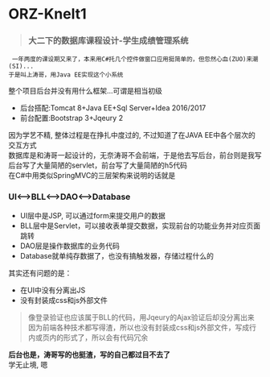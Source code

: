 
# ORZ-Knelt1
> ### 大二下的数据库课程设计-学生成绩管理系统  

     一年两度的课设期又来了，本来用C#托几个控件做窗口应用挺简单的，但忽然心血(ZUO)来潮(SI)...
    于是叫上涛哥，用Java EE实现这个小系统

整个项目后台并没有用什么框架...可谓是相当初级  

 - 后台搭配:Tomcat 8+Java EE+Sql Server+Idea 2016/2017
 - 前台配置:Bootstrap 3+Jqeury 2

因为学艺不精, 整体过程是在挣扎中度过的, 不过知道了在JAVA EE中各个层次的交互方式  
数据库是和涛哥一起设计的，无奈涛哥不会前端，于是他去写后台，前台则是我写  
后台写了大量简陋的servlet，前台写了大量简陋的h5代码  
在C#中用类似SpringMVC的三层架构来说明的话就是  
### UI<-->BLL<-->DAO<-->Database

 - UI层中是JSP, 可以通过form来提交用户的数据
 - BLL层中是Servlet，可以接收表单提交数据，实现前台的功能业务并对应页面跳转
 - DAO层是操作数据库的业务代码
 - Database就单纯存数据了，也没有搞触发器，存储过程什么的
 
其实还有问题的是：
 - 在UI中没有分离出JS
 - 没有封装成css和js外部文件
>  像登录验证也应该属于BLL的代码，用Jqeury的Ajax验证后却没分离出来
> 因为前端各种技术都写得渣，所以也没有封装成css和js外部文件，写成行内或页内的形式了，所以会有代码冗余
> 
**后台也是，涛哥写的也挺渣，写的自己都过目不去了**  
学无止境, 嗯

